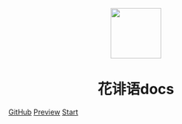 <p align="center">
<img src="https://cdn.jsdelivr.net/gh/a1046700338/a1046700338.github.io@2.0/images/1046700338.png" width="100" height="100"/>
</p>
<h1 align="center">花诽语docs</h1>

[GitHub](https://github.com/a1046700338/docs)
[Preview](https://boopathikumar018.github.io/docsify-darklight-theme)
[Start](#headline)
